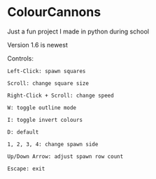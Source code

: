 # ColourCannons

Just a fun project I made in python during school

Version 1.6 is newest

Controls:

	Left-Click: spawn squares

	Scroll: change square size

	Right-Click + Scroll: change speed

	W: toggle outline mode

	I: toggle invert colours

	D: default

	1, 2, 3, 4: change spawn side

	Up/Down Arrow: adjust spawn row count

	Escape: exit
